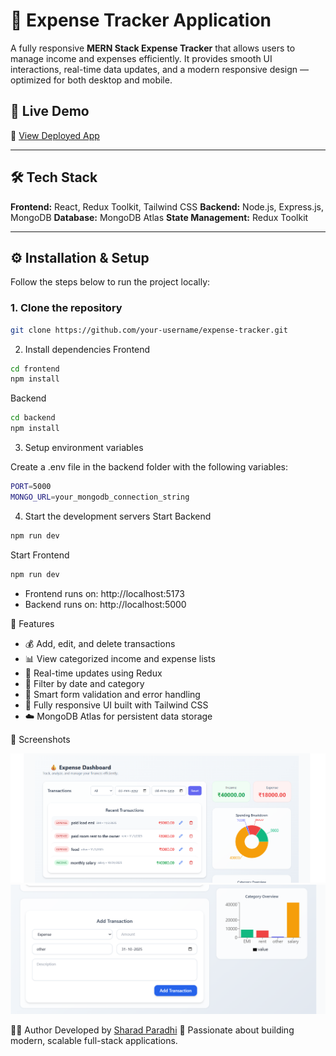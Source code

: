 # 💸 Expense Tracker Application

A fully responsive **MERN Stack Expense Tracker** that allows users to manage income and expenses efficiently.
It provides smooth UI interactions, real-time data updates, and a modern responsive design — optimized for both desktop and mobile.

## 🚀 Live Demo

🔗 [View Deployed App](https://expense-tracker-application-git-d36421-sharadparadhis-projects.vercel.app/)

---

## 🛠️ Tech Stack

**Frontend:** React, Redux Toolkit, Tailwind CSS
**Backend:** Node.js, Express.js, MongoDB
**Database:** MongoDB Atlas
**State Management:** Redux Toolkit

---

## ⚙️ Installation & Setup

Follow the steps below to run the project locally:

### 1. Clone the repository

```bash
git clone https://github.com/your-username/expense-tracker.git
```

2. Install dependencies
Frontend

```bash
cd frontend
npm install
```

Backend

```bash
cd backend
npm install
```

3. Setup environment variables

Create a .env file in the backend folder with the following variables:

```bash
PORT=5000
MONGO_URL=your_mongodb_connection_string
```

4. Start the development servers
   Start Backend

```bash
npm run dev
```

Start Frontend

```bash
npm run dev
```



- Frontend runs on: http://localhost:5173
- Backend runs on: http://localhost:5000


📱 Features

- 💰 Add, edit, and delete transactions
- 📊 View categorized income and expense lists
- 🔄 Real-time updates using Redux
- 📅 Filter by date and category
- 🧠 Smart form validation and error handling
- 🎨 Fully responsive UI built with Tailwind CSS
- ☁️ MongoDB Atlas for persistent data storage


📸 Screenshots

![Expense Tracker Dashboard](./frontend/src/assets/dashboard.png)
![Add Transaction Form](./frontend/src/assets/form.png)

👨‍💻 Author
Developed by [Sharad Paradhi](https://github.com/sharadParadhi)
💚 Passionate about building modern, scalable full-stack applications.
